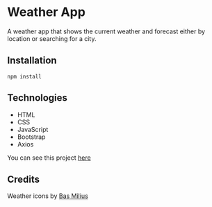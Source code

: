 # Weather App

A weather app that shows the current weather and forecast either by location or searching for a city.

## Installation

```
npm install
```

## Technologies

- HTML
- CSS
- JavaScript
- Bootstrap
- Axios

You can see this project [here](https://youthful-knuth-a37c6b.netlify.app/)

## Credits

Weather icons by [Bas Milius](https://github.com/basmilius/weather-icons)
